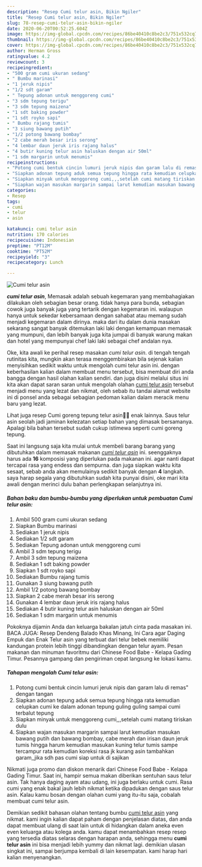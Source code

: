 ```yaml
---
description: "Resep Cumi telur asin, Bikin Ngiler"
title: "Resep Cumi telur asin, Bikin Ngiler"
slug: 78-resep-cumi-telur-asin-bikin-ngiler
date: 2020-06-20T00:52:25.604Z
image: https://img-global.cpcdn.com/recipes/86be40410c8be2c3/751x532cq70/cumi-telur-asin-foto-resep-utama.jpg
thumbnail: https://img-global.cpcdn.com/recipes/86be40410c8be2c3/751x532cq70/cumi-telur-asin-foto-resep-utama.jpg
cover: https://img-global.cpcdn.com/recipes/86be40410c8be2c3/751x532cq70/cumi-telur-asin-foto-resep-utama.jpg
author: Herman Gross
ratingvalue: 4.2
reviewcount: 3
recipeingredient:
- "500 gram cumi ukuran sedang"
- " Bumbu marinasi"
- "1 jeruk nipis"
- "1/2 sdt garam"
- " Tepung adonan untuk menggoreng cumi"
- "3 sdm tepung terigu"
- "3 sdm tepung maizena"
- "1 sdt baking powder"
- "1 sdt royko sapi"
- " Bumbu rajang tumis"
- "3 siung bawang putih"
- "1/2 potong bawang bombay"
- "2 cabe merah besar iris serong"
- "4 lembar daun jeruk iris rajang halus"
- "4 butir kuning telur asin haluskan dengan air 50ml"
- "1 sdm margarin untuk menumis"
recipeinstructions:
- "Potong cumi bentuk cincin lumuri jeruk nipis dan garam lalu di remas&#34; dengan tangan"
- "Siapkan adonan tepung aduk semua tepung hingga rata kemudian celupkan cumi ke dalam adonan tepung guling guling sampai cumi terbalut tepung"
- "Siapkan minyak untuk menggoreng cumi,,,setelah cumi matang tiriskan dulu"
- "Siapkan wajan masukan margarin sampai larut kemudian masukan bawang putih dan bawang bombay, cabe merah dan irisan daun jeruk tumis hingga harum kemudian masukan kuning telur tumis sampe tercampur rata kemudian koreksi rasa jk kurang asin tambahkan garam,,jika sdh pas cumi siap untuk di sajikan"
categories:
- Resep
tags:
- cumi
- telur
- asin

katakunci: cumi telur asin 
nutrition: 170 calories
recipecuisine: Indonesian
preptime: "PT12M"
cooktime: "PT52M"
recipeyield: "3"
recipecategory: Lunch

---
```



![Cumi telur asin](https://img-global.cpcdn.com/recipes/86be40410c8be2c3/751x532cq70/cumi-telur-asin-foto-resep-utama.jpg)

<b><i>cumi telur asin</i></b>, Memasak adalah sebuah kegemaran yang membahagiakan dilakukan oleh sebagian besar orang. tidak hanya para bunda, sebagian cowok juga banyak juga yang tertarik dengan kegemaran ini. walaupun hanya untuk sekedar kebersamaan dengan sahabat atau memang sudah menjadi kegemaran dalam dirinya. maka dari itu dalam dunia masakan sekarang sangat banyak ditemukan laki laki dengan kemampuan memasak yang mumpuni, dan lebih banyak juga kita jumpai di banyak warung makan dan hotel yang mempunyai chef laki laki sebagai chef andalan nya.

Oke, kita awali ke perihal resep masakan <i>cumi telur asin</i>. di tengah tengah rutinitas kita, mungkin akan terasa menggembirakan bila sejenak kalian menyisihkan sedikit waktu untuk mengolah cumi telur asin ini. dengan keberhasilan kalian dalam membuat menu tersebut, bisa membuat diri anda bangga dengan hasil olahan kalian sendiri. dan juga disini melalui situs ini kita akan dapat saran saran untuk mengolah olahan <u>cumi telur asin</u> tersebut menjadi menu yang lezat dan nikmat, oleh sebab itu tandai alamat website ini di ponsel anda sebagai sebagian pedoman kalian dalam meracik menu baru yang lezat.

Lihat juga resep Cumi goreng tepung telur asin🐙🐙 enak lainnya. Saus telur asin seolah jadi jaminan kelezatan setiap bahan yang dimasak bersamanya. Apalagi bila bahan tersebut sudah cukup istimewa seperti cumi goreng tepung.


Saat ini langsung saja kita mulai untuk membeli barang barang yang dibutuhkan dalam memasak makanan <u><i>cumi telur asin</i></u> ini. seenggaknya harus ada <b>16</b> komposisi yang diperlukan pada makanan ini. agar nanti dapat tercapai rasa yang endess dan sempurna. dan juga siapkan waktu kita sesaat, sebab anda akan memulainya sedikit banyak dengan <b>4</b> langkah. saya harap segala yang dibutuhkan sudah kita punyai disini, oke mari kita awali dengan merinci dulu bahan perlengkapan selanjutnya ini.

<!--inarticleads1-->

##### Bahan baku dan bumbu-bumbu yang diperlukan untuk pembuatan Cumi telur asin:

1. Ambil 500 gram cumi ukuran sedang
1. Siapkan  Bumbu marinasi
1. Sediakan 1 jeruk nipis
1. Sediakan 1/2 sdt garam
1. Sediakan  Tepung adonan untuk menggoreng cumi
1. Ambil 3 sdm tepung terigu
1. Ambil 3 sdm tepung maizena
1. Sediakan 1 sdt baking powder
1. Siapkan 1 sdt royko sapi
1. Sediakan  Bumbu rajang tumis
1. Gunakan 3 siung bawang putih
1. Ambil 1/2 potong bawang bombay
1. Siapkan 2 cabe merah besar iris serong
1. Gunakan 4 lembar daun jeruk iris rajang halus
1. Sediakan 4 butir kuning telur asin haluskan dengan air 50ml
1. Sediakan 1 sdm margarin untuk menumis


Pokoknya dijamin Anda dan keluarga bakalan jatuh cinta pada masakan ini. BACA JUGA: Resep Dendeng Balado Khas Minang, Ini Cara agar Daging Empuk dan Enak Telur asin yang terbuat dari telur bebek memiliki kandungan protein lebih tinggi dibandingkan dengan telur ayam. Pesan makanan dan minuman favoritmu dari Chinese Food Babe - Kelapa Gading Timur. Pesannya gampang dan pengiriman cepat langsung ke lokasi kamu. 

<!--inarticleads2-->

##### Tahapan mengolah Cumi telur asin:

1. Potong cumi bentuk cincin lumuri jeruk nipis dan garam lalu di remas&#34; dengan tangan
1. Siapkan adonan tepung aduk semua tepung hingga rata kemudian celupkan cumi ke dalam adonan tepung guling guling sampai cumi terbalut tepung
1. Siapkan minyak untuk menggoreng cumi,,,setelah cumi matang tiriskan dulu
1. Siapkan wajan masukan margarin sampai larut kemudian masukan bawang putih dan bawang bombay, cabe merah dan irisan daun jeruk tumis hingga harum kemudian masukan kuning telur tumis sampe tercampur rata kemudian koreksi rasa jk kurang asin tambahkan garam,,jika sdh pas cumi siap untuk di sajikan


Nikmati juga promo dan diskon menarik dari Chinese Food Babe - Kelapa Gading Timur. Saat ini, hampir semua makan diberikan sentuhan saus telur asin. Tak hanya daging ayam atau udang, ini juga berlaku untuk cumi. Rasa cumi yang enak bakal jauh lebih nikmat ketika dipadukan dengan saus telur asin. Kalau kamu bosan dengan olahan cumi yang itu-itu saja, cobalah membuat cumi telur asin. 

Demikian sedikit bahasan olahan tentang bumbu <u>cumi telur asin</u> yang nikmat. kami ingin kalian dapat paham dengan penjelasan diatas, dan anda dapat membuat ulang di saat lain untuk di hidangkan dalam aneka even even keluarga atau kolega anda. kamu dapat menambahkan resep resep yang tersedia diatas selaras dengan harapan anda, sehingga menu <b>cumi telur asin</b> ini bisa menjadi lebih yummy dan nikmat lagi. demikian ulasan singkat ini, sampai berjumpa kembali di lain kesempatan. kami harap hari kalian menyenangkan.

